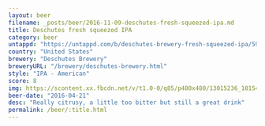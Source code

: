 ```yaml
---
layout: beer
filename: _posts/beer/2016-11-09-deschutes-fresh-squeezed-ipa.md
title: Deschutes fresh squeezed IPA
category: beer
untappd: "https://untappd.com/b/deschutes-brewery-fresh-squeezed-ipa/59622"
country: "United States"
brewery: "Deschutes Brewery"
breweryURL: "/brewery/deschutes-brewery.html"
style: "IPA - American"
score: 8
img: https://scontent.xx.fbcdn.net/v/t1.0-0/q85/p480x480/13015236_10154072541183745_1805235121131069529_n.jpg?oh=0e26eb0cb53bc58fe58939fe3e8ad81d&oe=5AF40674
beer-date: "2016-04-21"
desc: "Really citrusy, a little too bitter but still a great drink"
permalink: /beer/:title.html
---
```

